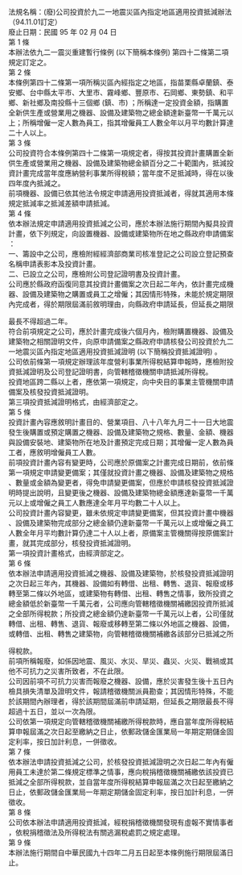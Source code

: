 法規名稱：(廢)公司投資於九二一地震災區內指定地區適用投資抵減辦法（94.11.01訂定）  
廢止日期：民國 95 年 02 月 04 日  
第 1 條  
本辦法依九二一震災重建暫行條例 (以下簡稱本條例) 第四十二條第二項  
規定訂定之。  
第 2 條  
本條例第四十二條第一項所稱災區內經指定之地區，指苗栗縣卓蘭鎮、泰  
安鄉、台中縣太平市、大里市、霧峰鄉、豐原市、石岡鄉、東勢鎮、和平  
鄉、新社鄉及南投縣十三個鄉 (鎮、市) ；所稱達一定投資金額，指購置  
全新供生產或營業用之機器、設備及建築物之總金額達新臺幣一千萬元以  
上；所稱增僱一定人數為員工，指其增僱員工人數全年以月平均數計算達  
二十人以上。  
第 3 條  
公司投資符合本條例第四十二條第一項規定者，得按其投資計畫購置全新  
供生產或營業用之機器、設備及建築物總金額百分之二十範圍內，抵減投  
資計畫完成當年度應納營利事業所得稅額；當年度不足抵減時，得在以後  
四年度內抵減之。  
前項機器、設備已依其他法令規定申請適用投資抵減者，得就其適用本條  
規定抵減率之抵減差額申請抵減。  
第 4 條  
依本辦法規定申請適用投資抵減之公司，應於本辦法施行期間內擬具投資  
計畫，依下列規定，向設置機器、設備或建築物所在地之縣政府申請備案  
：  
一、籌設中之公司，應檢附經經濟部商業司核准登記之公司設立登記預查  
名稱申請表影本及投資計畫。  
二、已設立之公司，應檢附公司登記證明書及投資計畫。  
公司應於縣政府函復同意其投資計畫備案之次日起二年內，依計畫完成機  
器、設備及建築物之購置或員工之增僱；其因情形特殊，未能於規定期限  
內完成者，得於期限屆滿前敘明理由，向縣政府申請延長，但延長之期限  


最長不得超過二年。  
符合前項規定之公司，應於計畫完成後六個月內，檢附購置機器、設備及  
建築物之相關證明文件，向原申請備案之縣政府申請核發公司投資於九二  
一地震災區內指定地區適用投資抵減證明 (以下簡稱投資抵減證明) 。  
公司依前條第一項規定辦理該年度營利事業所得稅結算申報時，應檢附投  
資抵減證明及公司登記證明書，向管轄稽徵機關申請抵減所得稅。  
投資地區跨二縣以上者，應依第一項規定，向中央目的事業主管機關申請  
備案及核發投資抵減證明。  
第三項投資抵減證明格式，由經濟部定之。  
第 5 條  
投資計畫內容應敘明計畫目的、營業項目、八十八年九月二十一日大地震  
發生後購置或預定購置之機器、設備及建築物之規格、數量、金額、機器  
與設備安裝地、建築物所在地及計畫預定完成日期；其增僱一定人數為員  
工者，應敘明增僱員工人數。  
前項投資計畫內容有變更時，公司應於原備案之計畫完成日期前，依前條  
第一項規定申請變更備案；其僅就投資計畫之機器、設備及建築物之規格  
、數量或金額為變更者，得免申請變更備案，但應於申請核發投資抵減證  
明時提出說明，且變更後之機器、設備及建築物總金額應達新臺幣一千萬  
元以上或增僱之員工人數應達全年月平均數二十人以上。  
公司投資計畫內容變更，雖未依規定申請變更備案，但其投資計畫中機器  
、設備及建築物完成部分之總金額仍達新臺幣一千萬元以上或增僱之員工  
人數全年月平均數計算仍達二十人以上者，原備案主管機關得按原備案計  
畫，就其完成部分，核發投資抵減證明。  
第一項投資計畫格式，由經濟部定之。  
第 6 條  
依本辦法申請適用投資抵減之機器、設備及建築物，於核發投資抵減證明  
之次日起三年內，其機器、設備如有轉借、出租、轉售、退貨、報廢或移  
轉至第二條以外地區，或建築物有轉借、出租、轉售之情事，致所投資之  
總金額低於新臺幣一千萬元者，公司應向管轄稽徵機關補繳因投資所抵減  
之全部所得稅款；所投資之總金額仍達新臺幣一千萬元以上者，公司僅就  
轉借、出租、轉售、退貨、報廢或移轉至第二條以外地區之機器、設備，  
或轉借、出租、轉售之建築物，向管轄稽徵機關補繳各該部分已抵減之所  


得稅款。  
前項所稱報廢，如係因地震、風災、水災、旱災、蟲災、火災、戰禍或其  
他不可抗力之災害所致者，不在此限。  
公司因前項不可抗力災害而報廢之機器、設備，應於災害發生後十五日內  
檢具損失清單及證明文件，報請稽徵機關派員勘查；其因情形特殊，不能  
於該期間內辦理者，得於該期間屆滿前申請延期，但延長之期限最長不得  
超過十五日，並以一次為限。  
公司依第一項規定向管轄稽徵機關補繳所得稅款時，應自當年度所得稅結  
算申報屆滿之次日起至繳納之日止，依郵政儲金匯業局一年期定期儲金固  
定利率，按日加計利息，一併徵收。  
第 7 條  
依本辦法申請投資抵減之公司，於核發投資抵減證明之次日起二年內有僱  
用員工未達於第二條規定標準之情事，應向稅捐稽徵機關補繳依該投資已  
抵減之全部所得稅款，並自當年度所得稅結算申報屆滿之次日起至繳納之  
日止，依郵政儲金匯業局一年期定期儲金固定利率，按日加計利息，一併  
徵收。  
第 8 條  
公司依本辦法申請適用投資抵減，經稅捐稽徵機關發現有虛報不實情事者  
，依稅捐稽徵法及所得稅法有關逃漏稅處罰之規定處理。  
第 9 條  
本辦法施行期間自中華民國九十四年二月五日起至本條例施行期限屆滿日  
止。  


